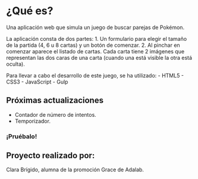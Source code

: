 # ¿Qué es?
Una aplicación web que simula un juego de buscar parejas de Pokémon.

La aplicación consta de dos partes:
    1. Un formulario para elegir el tamaño de la partida (4, 6 u 8 cartas) y un botón de comenzar. 
    2. Al pinchar en comenzar aparece el listado de cartas. Cada carta tiene 2 imágenes que representan las dos
    caras de una carta (cuando una está visible la otra está oculta).
    
Para llevar a cabo el desarrollo de este juego, se ha utilizado:
    - HTML5
    - CSS3
    - JavaScript
    - Gulp
    
## Próximas actualizaciones
  - Contador de número de intentos.
  - Temporizador.

### ¡Pruébalo!

## Proyecto realizado por: 

Clara Brígido, alumna de la promoción Grace de Adalab. 

